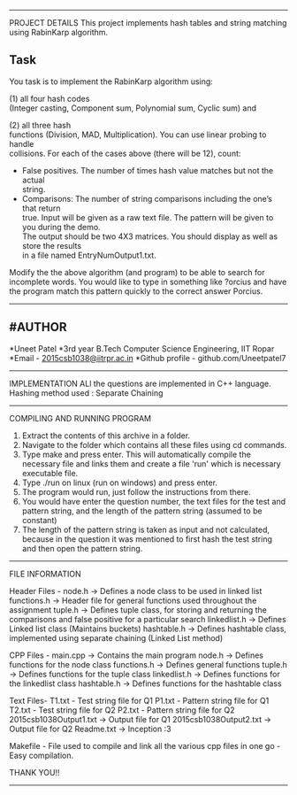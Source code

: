 ﻿*********************************************************************************************************************************

PROJECT DETAILS
This project implements hash tables and string matching using RabinKarp algorithm.


Task
---------
You task is to implement the Rabin­Karp algorithm using: 

(1) all four hash codes  
(Integer casting, Component sum, Polynomial sum, Cyclic sum) and 

(2) all three hash  
functions (Division, MAD, Multiplication). You can use linear probing to handle  
collisions. For each of the cases above (there will be 12), count: 
* False positives. The number of times hash value matches but not the actual  
string. 
* Comparisons: The number of string comparisons including the one’s that return  
true. 
Input will be given as a raw text file. The pattern will be given to you during the demo.  
The output should be two 4X3 matrices. You should display as well as store the results  
in a file named EntryNumOutput1.txt. 
 
Modify the the above algorithm (and program) to be able to search for  
incomplete words. You would like to type in something like ?orcius and have the  program match this pattern quickly to the correct answer Porcius. 

*********************************************************************************************************************************

#AUTHOR
---------
*Uneet Patel
*3rd year B.Tech Computer Science Engineering, IIT Ropar
*Email - 2015csb1038@iitrpr.ac.in
*Github profile - github.com/Uneetpatel7

*********************************************************************************************************************************

IMPLEMENTATION
ALl the questions are implemented in C++ language.
Hashing method used : Separate Chaining

*********************************************************************************************************************************

COMPILING AND RUNNING PROGRAM
1. Extract the contents of this archive in a folder.
2. Navigate to the folder which contains all these files using cd commands.
3. Type make and press enter. This will automatically compile the necessary file  and links them and create a file 'run' which is necessary executable file.
4. Type ./run on linux (run on windows) and press enter. 
5. The program would run, just follow the instructions from there.
6. You would have enter the question number, the text files for the test and pattern string, and the length of the pattern string (assumed to be constant)
7. The length of the pattern string is taken as input and not calculated, because in the question it was mentioned to first hash the test string and then open the pattern string.

*********************************************************************************************************************************

FILE INFORMATION

Header Files -  node.h -> Defines a node class to be used in linked list 
		functions.h -> Header file for general functions used throughout the assignment
		tuple.h -> Defines tuple class, for storing and returning the comparisons and false positive for a particular search
		linkedlist.h -> Defines Linked list class (Maintains buckets)
		hashtable.h -> Defines hashtable class, implemented using separate chaining (Linked List method)

CPP Files -   main.cpp -> Contains the main program
		node.h -> Defines functions for the node class 
		functions.h -> Defines general functions
		tuple.h -> Defines functions for the tuple class
		linkedlist.h -> Defines functions for the linkedlist class
		hashtable.h -> Defines functions for the hashtable class

Text Files-		T1.txt - Test string file for Q1
		P1.txt - Pattern string file for Q1
		T2.txt - Test string file for Q2
		P2.txt - Pattern string file for Q2
		2015csb1038Output1.txt -> Output file for Q1
		2015csb1038Output2.txt -> Output file for Q2
		Readme.txt -> Inception :3


Makefile - File used to compile and link all the various cpp files in one go - Easy compilation.



THANK YOU!!

***********************************************************************************************************************************
